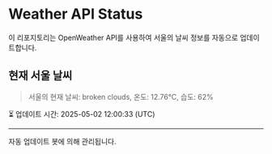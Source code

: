 
# Weather API Status

이 리포지토리는 OpenWeather API를 사용하여 서울의 날씨 정보를 자동으로 업데이트합니다.

## 현재 서울 날씨
> 서울의 현재 날씨: broken clouds, 온도: 12.76°C, 습도: 62%

⏳ 업데이트 시간: 2025-05-02 12:00:33 (UTC)

---
자동 업데이트 봇에 의해 관리됩니다.
